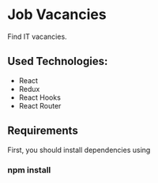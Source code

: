 # Job Vacancies

Find IT vacancies.

## Used Technologies:
- React
- Redux 
- React Hooks
- React Router 


## Requirements

First, you should install dependencies using 
### npm install


